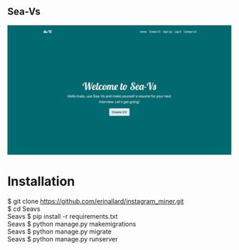 ## Sea-Vs

![alt text](https://github.com/sreebasu05/Seavs/blob/master/addcv/static/frontpage.png)

# Installation

$ git clone https://github.com/erinallard/instagram_miner.git <br>
$ cd Seavs <br>
Seavs $ pip install -r requirements.txt <br>
Seavs $ python manage.py makemigrations <br>
Seavs $ python manage.py migrate <br>
Seavs $ python manage.py runserver <br>
